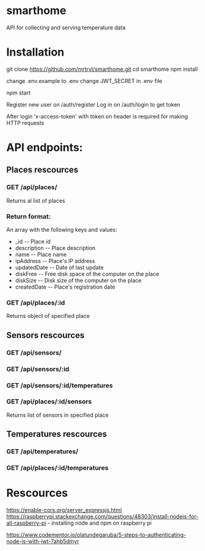 # smarthome
API for collecting and serving temperature data

# Installation

git clone https://github.com/mrtrvl/smarthome.git
cd smarthome
npm install

change .env.example to .env
change JWT_SECRET in .env file

npm start

Register new user on /auth/register
Log in on /auth/login to get token

After login 'x-access-token' with token on header is required for making HTTP requests


# API endpoints:

## Places rescources

### GET /api/places/

Returns al list of places

### Return format:
An array with the following keys and values:

  * _id -- Place id
  * description -- Place description
  * name -- Place name
  * ipAddress -- Place's IP address
  * updatedDate -- Date of last update
  * diskFree -- Free disk space of the computer on the place
  * diskSize -- Disk size of the computer on the place
  * createdDate -- Place's registration date


### GET /api/places/:id

Returns object of specified place


## Sensors rescources

### GET /api/sensors/

### GET /api/sensors/:id

### GET /api/sensors/:id/temperatures

### GET /api/places/:id/sensors
Returns list of sensors in specified place

## Temperatures rescources  

### GET /api/temperatures/

### GET /api/places/:id/temperatures


# Rescources  
https://enable-cors.org/server_expressjs.html  
https://raspberrypi.stackexchange.com/questions/48303/install-nodejs-for-all-raspberry-pi - installing node and npm on raspberry pi  

https://www.codementor.io/olatundegaruba/5-steps-to-authenticating-node-js-with-jwt-7ahb5dmyr
